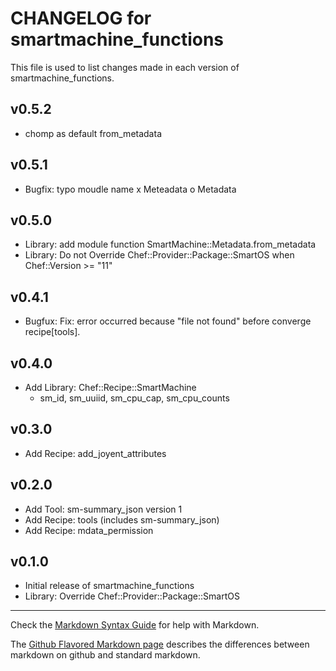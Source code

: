 # CHANGELOG for smartmachine_functions

This file is used to list changes made in each version of smartmachine_functions.

## v0.5.2

* chomp as default from_metadata

## v0.5.1

* Bugfix: typo moudle name x Meteadata o Metadata

## v0.5.0

* Library: add module function SmartMachine::Metadata.from_metadata
* Library: Do not Override Chef::Provider::Package::SmartOS when Chef::Version >= "11"

## v0.4.1

* Bugfux: Fix: error occurred because "file not found" before converge recipe[tools].

## v0.4.0

* Add Library: Chef::Recipe::SmartMachine
  * sm_id, sm_uuiid, sm_cpu_cap, sm_cpu_counts

## v0.3.0

* Add Recipe: add_joyent_attributes

## v0.2.0

* Add Tool: sm-summary_json version 1
* Add Recipe: tools (includes sm-summary_json)
* Add Recipe: mdata_permission

## v0.1.0

* Initial release of smartmachine_functions
* Library: Override Chef::Provider::Package::SmartOS

- - -
Check the [Markdown Syntax Guide](http://daringfireball.net/projects/markdown/syntax) for help with Markdown.

The [Github Flavored Markdown page](http://github.github.com/github-flavored-markdown/) describes the differences between markdown on github and standard markdown.
